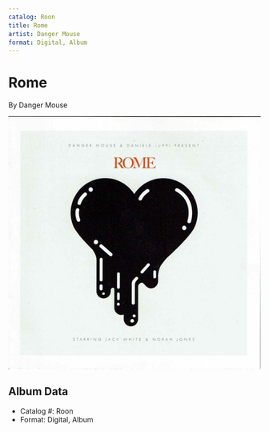 ```yaml
---
catalog: Roon
title: Rome
artist: Danger Mouse
format: Digital, Album
---
```


# Rome

By Danger Mouse

![](../../assets/albumcovers/Danger_Mouse-Rome.png)

## Album Data

- Catalog #: Roon
- Format: Digital, Album


